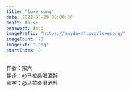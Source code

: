 ```yaml
---
title: "love song"
date: 2022-05-29 00:00:00
draft: false
password: dmc6
imagePrefix: "https://mayday44.xyz/lovesong/"  
imageCount: 73
imageExt: ".png" 
startIndex: 0
---
```

作者：宗六  
翻译：@马拉桑喝酒醉  
嵌字：@马拉桑喝酒醉
